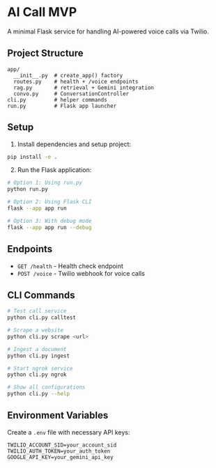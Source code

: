 # AI Call MVP

A minimal Flask service for handling AI-powered voice calls via Twilio.

## Project Structure

```
app/
  __init__.py  # create_app() factory
  routes.py    # health + /voice endpoints
  rag.py       # retrieval + Gemini integration
  convo.py     # ConversationController
cli.py         # helper commands
run.py         # Flask app launcher
```

## Setup

1. Install dependencies and setup project:
```bash
pip install -e .
```

2. Run the Flask application:
```bash
# Option 1: Using run.py
python run.py

# Option 2: Using Flask CLI
flask --app app run

# Option 3: With debug mode
flask --app app run --debug
```

## Endpoints

- `GET /health` - Health check endpoint
- `POST /voice` - Twilio webhook for voice calls

## CLI Commands

```bash
# Test call service
python cli.py calltest

# Scrape a website
python cli.py scrape <url>

# Ingest a document
python cli.py ingest

# Start ngrok service
python cli.py ngrok

# Show all configurations
python cli.py --help
```

## Environment Variables

Create a `.env` file with necessary API keys:
```
TWILIO_ACCOUNT_SID=your_account_sid
TWILIO_AUTH_TOKEN=your_auth_token
GOOGLE_API_KEY=your_gemini_api_key
```
